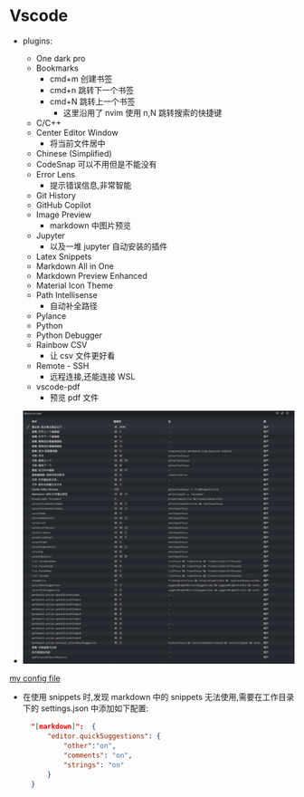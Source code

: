 # Vscode

- plugins:
  - One dark pro
  - Bookmarks
    - cmd+m 创建书签
    - cmd+n 跳转下一个书签
    - cmd+N 跳转上一个书签
      - 这里沿用了 nvim 使用 n,N 跳转搜索的快捷键
  - C/C++
  - Center Editor Window
    - <F12> 将当前文件居中
  - Chinese (Simplified) 
  - CodeSnap 可以不用但是不能没有
  - Error Lens
    - 提示错误信息,非常智能
  - Git History
  - GitHub Copilot
  - Image Preview
    - markdown 中图片预览
  - Jupyter
    - 以及一堆 jupyter 自动安装的插件
  - Latex Snippets
  - Markdown All in One
  - Markdown Preview Enhanced
  - Material Icon Theme
  - Path Intellisense
    - 自动补全路径
  - Pylance
  - Python
  - Python Debugger
  - Rainbow CSV
    - 让 csv 文件更好看
  - Remote - SSH
    - 远程连接,还能连接 WSL
  - vscode-pdf
    - 预览 pdf 文件
  
- ![vscode-shortcut](img/image.png)

[my config file](https://vscode.dev/editor/profile/github/d1f873e1e6f17bd5ebd57c8896f54995)


- 在使用 snippets 时,发现 markdown 中的 snippets 无法使用,需要在工作目录下的 settings.json 中添加如下配置:
  ```json
    "[markdown]":  {
        "editor.quickSuggestions": {
            "other":"on",
            "comments": "on",
            "strings": "on"
        }
    }
  ```


